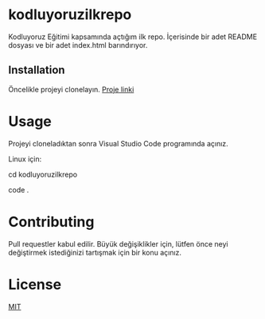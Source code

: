 # kodluyoruzilkrepo
Kodluyoruz Eğitimi kapsamında açtığım ilk repo. İçerisinde bir adet README dosyası ve bir adet index.html barındırıyor.
## Installation
Öncelikle projeyi clonelayın. [Proje linki](https://github.com/Hudanur27/kodluyoruzilkrepo.git)

# Usage
Projeyi cloneladıktan sonra Visual Studio Code programında açınız.

Linux için:

cd kodluyoruzilkrepo

code .

# Contributing
Pull requestler kabul edilir. Büyük değişiklikler için, lütfen önce neyi değiştirmek istediğinizi tartışmak için bir konu açınız.

# License
[MIT](https://choosealicense.com/licenses/mit/)

